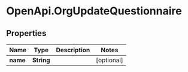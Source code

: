 # OpenApi.OrgUpdateQuestionnaire

## Properties
Name | Type | Description | Notes
------------ | ------------- | ------------- | -------------
**name** | **String** |  | [optional] 
